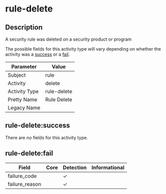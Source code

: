 rule-delete
===========

Description
-----------
A security rule was deleted on a security product or program

The possible fields for this activity type will vary depending on whether the activity was a [success](#rule-deletesuccess) or a [fail](#rule-deletefail).

| Parameter     | Value       |
| ------------- | ----------- |
| Subject       | rule        |
| Activity      | delete      |
| Activity Type | rule-delete |
| Pretty Name   | Rule Delete |
| Legacy Name   |             |

rule-delete:success
-------------------

There are no fields for this activity type.


rule-delete:fail
----------------

| Field          | Core | Detection | Informational |
| -------------- | ---- | --------- | ------------- |
| failure_code   |      | &#10003;  |               |
| failure_reason |      | &#10003;  |               |